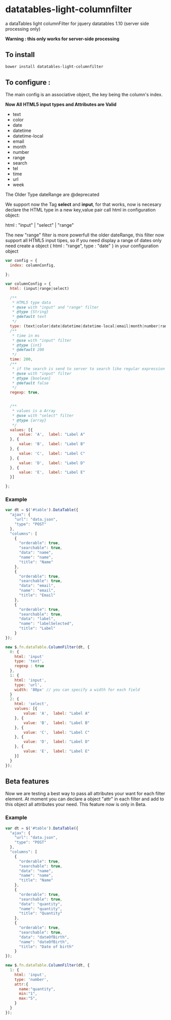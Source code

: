 # datatables-light-columnfilter
a dataTables light columnFilter for jquery datatables 1.10 (server side processing only)

**Warning : this only works for server-side processing**

## To install
```bash
bower install datatables-light-columnfilter
```

## To configure :

The main config is an associative object, the key being the column's index.


**Now All HTML5 input types and Attributes are Valid**
- text
- color
- date
- datetime
- datetime-local
- email
- month
- number
- range
- search
- tel
- time
- url
- week

The Older Type dateRange are @deprecated


We support now the Tag **select** and **input**, for that works, now is necesary declare the HTML type in a new key,value pair call html in configuration object:

html : "input" | "select" | "range"


The new "range"  filter is more powerfull the older dateRange, this filter now support all HTML5 input tipes, so if you need display a range of dates only need create a object { html : "range", type : "date" }  in your configuration object


```javascript
var config = {
  index: columnConfig,

};

var columnConfig = {
  html: (input|range|select)

  /**
   * HTML5 type data
   * @use with "input" and "range" filter
   * @type {String}
   * @default text
   */  
  type: (text|color|date|datetime|datetime-local|email|month|number|range|search|tel|time|url|week),
  /**
   * time in ms
   * @use with "input" filter
   * @type {int}
   * @default 200
   */
  time: 200,
  /**
   * if the search is send to server to search like regular expression instead a plain text
   * @use with "input" filter
   * @type {boolean}
   * @default false
   */
  regexp: true,


  /**
   * values is a Array
   * @use with "select" filter
   * @type {array}
   */
  values: [{
      value: 'A',  label: "Label A"
  }, {
      value: 'B',  label: "Label B"
  }, {
      value: 'C',  label: "Label C"
  }, {
      value: 'D',  label: "Label D"
  }, {
      value: 'E',  label: "Label E"
  }]

};
```

### Example
```javascript
var dt = $('#table').DataTable({
  "ajax": {
    "url": "data.json",
    "type": "POST"
  },
  "columns": [
    {
      "orderable": true,
      "searchable": true,
      "data": "name",
      "name": "name",
      "title": "Name"
    },
    {
      "orderable": true,
      "searchable": true,
      "data": "email",
      "name": "email",
      "title": "Email"
    },
    {
      "orderable": true,
      "searchable": true,
      "data": "label",
      "name": "labelSelected",
      "title": "Label"
    }
});

new $.fn.dataTable.ColumnFilter(dt, {
  0: {
    html: 'input'
    type: 'text',
    regexp : true
  },
  1: {
    html: 'input',
    type: 'url',
    width: '80px' // you can specify a width for each field
  }
  2: {
    html: 'select',
    values: [{
        value: 'A',  label: "Label A"
    }, {
        value: 'B',  label: "Label B"
    }, {
        value: 'C',  label: "Label C"
    }, {
        value: 'D',  label: "Label D"
    }, {
        value: 'E',  label: "Label E"
    }]
  }
});
```


## Beta features

Now we are testing a best way to pass all attributes your want for each filter element. At moment you can declare a object "attr" in each filter and add to this object all attributes your need. This feature now is only in Beta.

### Example
```javascript
var dt = $('#table').DataTable({
  "ajax": {
    "url": "data.json",
    "type": "POST"
  },
  "columns": [
    {
      "orderable": true,
      "searchable": true,
      "data": "name",
      "name": "name",
      "title": "Name"
    },
    {
      "orderable": true,
      "searchable": true,
      "data": "quantity",
      "name": "quantity",
      "title": "Quantity"
    },
    {
      "orderable": true,
      "searchable": true,
      "data": "dateOfBirth",
      "name": "dateOfBirth",
      "title": "Date of birth"
    }
});

new $.fn.dataTable.ColumnFilter(dt, {
  1: {
    html: 'input',
    type: 'number',
    attr:{
      name:"quantity",
      min:"1",
      max:"5",
    }
  }
});
```
